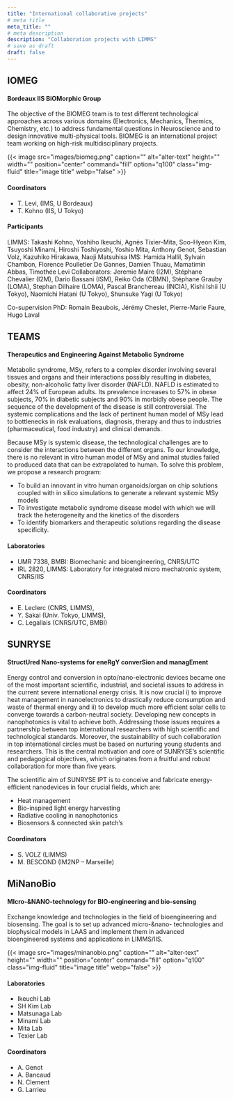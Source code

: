 ```yaml
---
title: "International collaborative projects"
# meta title
meta_title: ""
# meta description
description: "Collaboration projects with LIMMS"
# save as draft
draft: false
---
```


## IOMEG
#### Bordeaux IIS BiOMorphic Group

The objective of the BIOMEG team is to test different technological approaches across various domains (Electronics, Mechanics, Thermics, Chemistry, etc.) to address fundamental questions in Neuroscience and to design innovative multi-physical tools. BIOMEG is an international project team working on high-risk multidisciplinary projects.

{{< image src="images/biomeg.png" caption="" alt="alter-text" height="" width="" position="center" command="fill" option="q100" class="img-fluid" title="image title"  webp="false" >}}

#### Coordinators

- T. Levi, (IMS, U Bordeaux)
- T. Kohno (IIS, U Tokyo)

#### Participants

LIMMS: Takashi Kohno, Yoshiho Ikeuchi, Agnès Tixier-Mita, Soo-Hyeon Kim, Tsuyoshi Minami, Hiroshi Toshiyoshi, Yoshio Mita, Anthony Genot, Sebastian Volz, Kazuhiko Hirakawa, Naoji Matsuhisa
IMS: Hamida Hallil, Sylvain Chambon, Florence Poulletier De Gannes, Damien Thuau, Mamatimin Abbas, Timothée Levi
Collaborators: Jeremie Maire (I2M), Stéphane Chevalier (I2M), Dario Bassani (ISM), Reiko Oda (CBMN), Stéphane Grauby (LOMA), Stephan Dilhaire (LOMA), Pascal Branchereau (INCIA), Kishi Ishii (U Tokyo), Naomichi Hatani (U Tokyo), Shunsuke Yagi (U Tokyo)

Co-supervision PhD: Romain Beaubois, Jérémy Cheslet, Pierre-Marie Faure, Hugo Laval


## TEAMS

#### Therapeutics and Engineering Against Metabolic Syndrome

Metabolic syndrome, MSy, refers to a complex disorder involving several tissues and organs and their interactions possibly resulting in diabetes, obesity, non-alcoholic fatty liver disorder (NAFLD). NAFLD is estimated to affect 24% of European adults. Its prevalence increases to 57% in obese subjects, 70% in diabetic subjects and 90% in morbidly obese people. The sequence of the development of the disease is still controversial. The systemic complications and the lack of pertinent human model of MSy lead to bottlenecks in risk evaluations, diagnosis, therapy and thus to industries (pharmaceutical, food industry) and clinical demands.

Because MSy is systemic disease, the technological challenges are to consider the interactions between the different organs. To our knowledge, there is no relevant in vitro human model of MSy and animal studies failed to produced data that can be extrapolated to human.  To solve this problem, we propose a research program:

- To build an innovant in vitro human organoids/organ on chip solutions coupled with in silico simulations to generate a relevant systemic MSy models 
- To investigate metabolic syndrome disease model with which we will track the heterogeneity and the kinetics of the disorders 
- To identify biomarkers and therapeutic solutions regarding the disease specificity.

#### Laboratories

- UMR 7338, BMBI: Biomechanic and bioengineering, CNRS/UTC
- IRL 2820, LIMMS: Laboratory for integrated micro mechatronic system, CNRS/IIS

#### Coordinators

- E. Leclerc (CNRS, LIMMS), 
- Y. Sakai (Univ. Tokyo, LIMMS), 
- C. Legallais (CNRS/UTC, BMBI)


## SUNRYSE
#### StructUred Nano-systems for eneRgY converSion and managEment

Energy control and conversion in opto/nano-electronic devices became one of the most important scientific, industrial, and societal issues to address in the current severe international energy crisis. It is now crucial i) to improve heat management in nanoelectronics to drastically reduce consumption and waste of thermal energy and ii) to develop much more efficient solar cells to converge towards a carbon-neutral society. Developing new concepts in nanophotonics is vital to achieve both.
Addressing those issues requires a partnership between top international researchers with high scientific and technological standards. Moreover, the sustainability of such collaboration in top international circles must be based on nurturing young students and researchers. This is the central motivation and core of SUNRYSE’s scientific and pedagogical objectives, which originates from a fruitful and robust collaboration for more than five years.

The scientific aim of SUNRYSE IPT is to conceive and fabricate energy-efficient nanodevices in four crucial fields, which are:

- Heat management
- Bio-inspired light energy harvesting
- Radiative cooling in nanophotonics
- Biosensors & connected skin patch’s

#### Coordinators

- S. VOLZ (LIMMS)
- M. BESCOND (IM2NP – Marseille)

## MiNanoBio
#### MIcro-&NANO-technology for BIO-engineering and bio-sensing

Exchange knowledge and technologies in the field of bioengineering and biosensing. The goal is to set up advanced micro-&nano- technologies and biophysical models in LAAS and implement them in advanced bioengineered systems and applications in LIMMS/IIS.


{{< image src="images/minanobio.png" caption="" alt="alter-text" height="" width="" position="center" command="fill" option="q100" class="img-fluid" title="image title"  webp="false" >}}

#### Laboratories

- Ikeuchi Lab
- SH Kim Lab
- Matsunaga Lab
- Minami Lab
- Mita Lab
- Texier Lab

#### Coordinators

- A. Genot
- A. Bancaud
- N. Clement
- G. Larrieu
